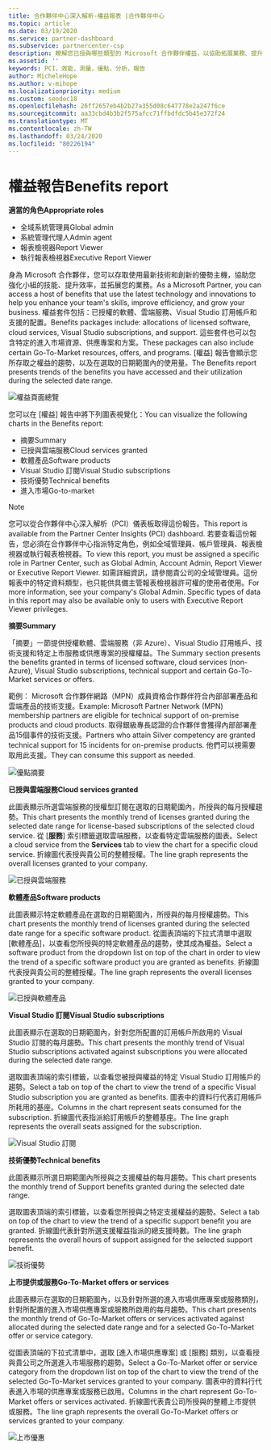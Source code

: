 ```yaml
---
title: 合作夥伴中心深入解析-權益報表 |合作夥伴中心
ms.topic: article
ms.date: 03/19/2020
ms.service: partner-dashboard
ms.subservice: partnercenter-csp
description: 瞭解您已授與哪些類型的 Microsoft 合作夥伴權益，以協助拓展業務、提升效率並提升小組的技能。
ms.assetid: ''
keywords: PCI，效能，測量，優點，分析，報告
author: MicheleHope
ms.author: v-mihope
ms.localizationpriority: medium
ms.custom: seodec18
ms.openlocfilehash: 26ff2657eb4b2b27a355d08c647778e2a247f6ce
ms.sourcegitcommit: aa33cbd4b3b2f575afcc71ffbdfdc5b45e372f24
ms.translationtype: MT
ms.contentlocale: zh-TW
ms.lasthandoff: 03/24/2020
ms.locfileid: "80226194"
---
```

# <a name="benefits-report"></a><span data-ttu-id="80337-104">權益報告</span><span class="sxs-lookup"><span data-stu-id="80337-104">Benefits report</span></span>

<span data-ttu-id="80337-105">**適當的角色**</span><span class="sxs-lookup"><span data-stu-id="80337-105">**Appropriate roles**</span></span>
- <span data-ttu-id="80337-106">全域系統管理員</span><span class="sxs-lookup"><span data-stu-id="80337-106">Global admin</span></span>
- <span data-ttu-id="80337-107">系統管理代理人</span><span class="sxs-lookup"><span data-stu-id="80337-107">Admin agent</span></span>
- <span data-ttu-id="80337-108">報表檢視器</span><span class="sxs-lookup"><span data-stu-id="80337-108">Report Viewer</span></span>
- <span data-ttu-id="80337-109">執行報表檢視器</span><span class="sxs-lookup"><span data-stu-id="80337-109">Executive Report Viewer</span></span>

<span data-ttu-id="80337-110">身為 Microsoft 合作夥伴，您可以存取使用最新技術和創新的優勢主機，協助您強化小組的技能、提升效率，並拓展您的業務。</span><span class="sxs-lookup"><span data-stu-id="80337-110">As a Microsoft Partner, you can access a host of benefits that use the latest technology and innovations to help you enhance your team's skills, improve efficiency, and grow your business.</span></span> <span data-ttu-id="80337-111">權益套件包括：已授權的軟體、雲端服務、Visual Studio 訂用帳戶和支援的配置。</span><span class="sxs-lookup"><span data-stu-id="80337-111">Benefits packages include: allocations of licensed software, cloud services, Visual Studio subscriptions, and support.</span></span> <span data-ttu-id="80337-112">這些套件也可以包含特定的進入市場資源、供應專案和方案。</span><span class="sxs-lookup"><span data-stu-id="80337-112">These packages can also include certain Go-To-Market resources, offers, and programs.</span></span> <span data-ttu-id="80337-113">[權益] 報告會顯示您所存取之權益的趨勢，以及在選取的日期範圍內的使用量。</span><span class="sxs-lookup"><span data-stu-id="80337-113">The Benefits report presents trends of the benefits you have accessed and their utilization during the selected date range.</span></span>

![權益頁面總覽](images/pci/pci_benefits_intro_1.png)

<span data-ttu-id="80337-115">您可以在 [權益] 報告中將下列圖表視覺化：</span><span class="sxs-lookup"><span data-stu-id="80337-115">You can visualize the following charts in the Benefits report:</span></span>

- <span data-ttu-id="80337-116">摘要</span><span class="sxs-lookup"><span data-stu-id="80337-116">Summary</span></span>
- <span data-ttu-id="80337-117">已授與雲端服務</span><span class="sxs-lookup"><span data-stu-id="80337-117">Cloud services granted</span></span>
- <span data-ttu-id="80337-118">軟體產品</span><span class="sxs-lookup"><span data-stu-id="80337-118">Software products</span></span>
- <span data-ttu-id="80337-119">Visual Studio 訂閱</span><span class="sxs-lookup"><span data-stu-id="80337-119">Visual Studio subscriptions</span></span>
- <span data-ttu-id="80337-120">技術優勢</span><span class="sxs-lookup"><span data-stu-id="80337-120">Technical benefits</span></span>
- <span data-ttu-id="80337-121">進入市場</span><span class="sxs-lookup"><span data-stu-id="80337-121">Go-to-market</span></span>

 > [!NOTE]
 > <span data-ttu-id="80337-122">您可以從合作夥伴中心深入解析（PCI）儀表板取得這份報告。</span><span class="sxs-lookup"><span data-stu-id="80337-122">This report is available from the Partner Center Insights (PCI) dashboard.</span></span> <span data-ttu-id="80337-123">若要查看這份報告，您必須在合作夥伴中心指派特定角色，例如全域管理員、帳戶管理員、報表檢視器或執行報表檢視器。</span><span class="sxs-lookup"><span data-stu-id="80337-123">To view this report, you must be assigned a specific role in Partner Center, such as Global Admin, Account Admin, Report Viewer or Executive Report Viewer.</span></span> <span data-ttu-id="80337-124">如需詳細資訊，請參閱貴公司的全域管理員。這份報表中的特定資料類型，也只能供具備主管報表檢視器許可權的使用者使用。</span><span class="sxs-lookup"><span data-stu-id="80337-124">For more information, see your company's Global Admin. Specific types of data in this report may also be available only to users with Executive Report Viewer privileges.</span></span>

<span data-ttu-id="80337-125">**摘要**</span><span class="sxs-lookup"><span data-stu-id="80337-125">**Summary**</span></span>

<span data-ttu-id="80337-126">「摘要」一節提供授權軟體、雲端服務（非 Azure）、Visual Studio 訂用帳戶、技術支援和特定上市服務或供應專案的授權權益。</span><span class="sxs-lookup"><span data-stu-id="80337-126">The Summary section presents the benefits granted in terms of licensed software, cloud services (non-Azure), Visual Studio subscriptions, technical support and certain Go-To-Market services or offers.</span></span>

<span data-ttu-id="80337-127">範例： Microsoft 合作夥伴網路（MPN）成員資格合作夥伴符合內部部署產品和雲端產品的技術支援。</span><span class="sxs-lookup"><span data-stu-id="80337-127">Example: Microsoft Partner Network (MPN) membership partners are eligible for technical support of on-premise products and cloud products.</span></span> <span data-ttu-id="80337-128">取得銀級專長認證的合作夥伴會獲得內部部署產品15個事件的技術支援。</span><span class="sxs-lookup"><span data-stu-id="80337-128">Partners who attain Silver competency are granted technical support for 15 incidents for on-premise products.</span></span> <span data-ttu-id="80337-129">他們可以視需要取用此支援。</span><span class="sxs-lookup"><span data-stu-id="80337-129">They can consume this support as needed.</span></span> 

![優點摘要](images/pci/pci_benefits_summary_2.png)

<span data-ttu-id="80337-131">**已授與雲端服務**</span><span class="sxs-lookup"><span data-stu-id="80337-131">**Cloud services granted**</span></span>

<span data-ttu-id="80337-132">此圖表顯示所選雲端服務的授權型訂閱在選取的日期範圍內，所授與的每月授權趨勢。</span><span class="sxs-lookup"><span data-stu-id="80337-132">This chart presents the monthly trend of licenses granted during the selected date range for license-based subscriptions of the selected cloud service.</span></span>
<span data-ttu-id="80337-133">從 [**服務**] 索引標籤選取雲端服務，以查看特定雲端服務的圖表。</span><span class="sxs-lookup"><span data-stu-id="80337-133">Select a cloud service from the **Services** tab to view the chart for a specific cloud service.</span></span> <span data-ttu-id="80337-134">折線圖代表授與貴公司的整體授權。</span><span class="sxs-lookup"><span data-stu-id="80337-134">The line graph represents the overall licenses granted to your company.</span></span>

![已授與雲端服務](images/pci/pci_benefits_cloud_services_granted_3.png)

<span data-ttu-id="80337-136">**軟體產品**</span><span class="sxs-lookup"><span data-stu-id="80337-136">**Software products**</span></span>

<span data-ttu-id="80337-137">此圖表顯示特定軟體產品在選取的日期範圍內，所授與的每月授權趨勢。</span><span class="sxs-lookup"><span data-stu-id="80337-137">This chart presents the monthly trend of licenses granted during the selected date range for a specific software product.</span></span> <span data-ttu-id="80337-138">從圖表頂端的下拉式清單中選取 [軟體產品]，以查看您所授與的特定軟體產品的趨勢，使其成為權益。</span><span class="sxs-lookup"><span data-stu-id="80337-138">Select a software product from the dropdown list on top of the chart in order to view the trend of a specific software product you are granted as benefits.</span></span> <span data-ttu-id="80337-139">折線圖代表授與貴公司的整體授權。</span><span class="sxs-lookup"><span data-stu-id="80337-139">The line graph represents the overall licenses granted to your company.</span></span>

![已授與軟體產品](images/pci/pci_benefits_software_products_granted_4.png)

<span data-ttu-id="80337-141">**Visual Studio 訂閱**</span><span class="sxs-lookup"><span data-stu-id="80337-141">**Visual Studio subscriptions**</span></span>

<span data-ttu-id="80337-142">此圖表顯示在選取的日期範圍內，針對您所配置的訂用帳戶所啟用的 Visual Studio 訂閱的每月趨勢。</span><span class="sxs-lookup"><span data-stu-id="80337-142">This chart presents the monthly trend of Visual Studio subscriptions activated against subscriptions you were allocated during the selected date range.</span></span>

<span data-ttu-id="80337-143">選取圖表頂端的索引標籤，以查看您被授與權益的特定 Visual Studio 訂用帳戶的趨勢。</span><span class="sxs-lookup"><span data-stu-id="80337-143">Select a tab on top of the chart to view the trend of a specific Visual Studio subscription you are granted as benefits.</span></span> <span data-ttu-id="80337-144">圖表中的資料行代表訂用帳戶所耗用的基座。</span><span class="sxs-lookup"><span data-stu-id="80337-144">Columns in the chart represent seats consumed for the subscription.</span></span> <span data-ttu-id="80337-145">折線圖代表指派給訂用帳戶的整體基座。</span><span class="sxs-lookup"><span data-stu-id="80337-145">The line graph represents the overall seats assigned for the subscription.</span></span>

![Visual Studio 訂閱](images/pci/pci_benefits_visual_studio_subscriptions_5.png)

<span data-ttu-id="80337-147">**技術優勢**</span><span class="sxs-lookup"><span data-stu-id="80337-147">**Technical benefits**</span></span>

<span data-ttu-id="80337-148">此圖表顯示所選日期範圍內所授與之支援權益的每月趨勢。</span><span class="sxs-lookup"><span data-stu-id="80337-148">This chart presents the monthly trend of Support benefits granted during the selected date range.</span></span>

<span data-ttu-id="80337-149">選取圖表頂端的索引標籤，以查看您所授與之特定支援權益的趨勢。</span><span class="sxs-lookup"><span data-stu-id="80337-149">Select a tab on top of the chart to view the trend of a specific support benefit you are granted.</span></span> <span data-ttu-id="80337-150">折線圖代表針對所選支援權益指派的總支援時數。</span><span class="sxs-lookup"><span data-stu-id="80337-150">The line graph represents the overall hours of support assigned for the selected support benefit.</span></span>

![技術優勢](images/pci/pci_benefits_technical_benefits_6.png)

<span data-ttu-id="80337-152">**上市提供或服務**</span><span class="sxs-lookup"><span data-stu-id="80337-152">**Go-To-Market offers or services**</span></span>

<span data-ttu-id="80337-153">此圖表顯示在選取的日期範圍內，以及針對所選的進入市場供應專案或服務類別，針對所配置的進入市場供應專案或服務所啟用的每月趨勢。</span><span class="sxs-lookup"><span data-stu-id="80337-153">This chart presents the monthly trend of Go-To-Market offers or services activated against allocated during the selected date range and for a selected Go-To-Market offer or service category.</span></span>

<span data-ttu-id="80337-154">從圖表頂端的下拉式清單中，選取 [進入市場供應專案] 或 [服務] 類別，以查看授與貴公司之所選進入市場服務的趨勢。</span><span class="sxs-lookup"><span data-stu-id="80337-154">Select a Go-To-Market offer or service category from the dropdown list on top of the chart to view the trend of the selected Go-To-Market services granted to your company.</span></span> <span data-ttu-id="80337-155">圖表中的資料行代表進入市場的供應專案或服務已啟用。</span><span class="sxs-lookup"><span data-stu-id="80337-155">Columns in the chart represent Go-To-Market offers or services activated.</span></span> <span data-ttu-id="80337-156">折線圖代表貴公司所授與的整體上市提供或服務。</span><span class="sxs-lookup"><span data-stu-id="80337-156">The line graph represents the overall Go-To-Market offers or services granted to your company.</span></span>

![上市優惠](images/pci/pci_benefits_go_to_market_7.png)
